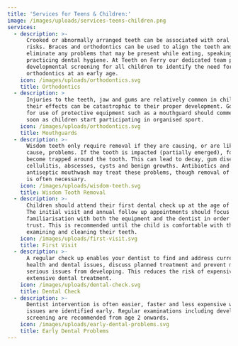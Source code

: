 ```yaml
---
title: 'Services for Teens & Children:'
image: /images/uploads/services-teens-children.png
services:
  - description: >-
      Crooked or abnormally arranged teeth can be associated with oral health
      risks. Braces and orthodontics can be used to align the teeth and
      eliminate any problems that may be present while eating, speaking or
      practicing dental hygiene. At Teeth on Ferry our dedicated team provides
      developmental screening for all children to identify the need for
      orthodontics at an early age. 
    icon: /images/uploads/orthodontics.svg
    title: Orthodontics
  - description: >
      Injuries to the teeth, jaw and gums are relatively common in children and
      their effects can be catastrophic to their proper development. Good habits
      for use of protective equipment such as a mouthguard should commence as
      soon as children start participating in organised sport. 
    icon: /images/uploads/orthodontics.svg
    title: Mouthguards
  - description: >-
      Wisdom teeth only require removal if they are causing, or are likely to
      cause, problems. If the tooth is impacted (partially emerged), food may
      become trapped around the tooth. This can lead to decay, gum disease,
      cellulitis, abscesses, cysts and benign growths. Antibiotics and
      antiseptic mouthwash may treat these problems, though removal of the tooth
      is often necessary. 
    icon: /images/uploads/wisdom-teeth.svg
    title: Wisdom Tooth Removal
  - description: >-
      Children should attend their first dental check up at the age of 2 years.
      The initial visit and annual follow up appointments should focus on
      familiarisation with both the equipment and the dentist in order to build
      trust. This is recommended until the child is comfortable with the dentist
      examining and cleaning their teeth.
    icon: /images/uploads/first-visit.svg
    title: First Visit
  - description: >-
      A regular check up enables your dentist to find and address current oral
      health and dental issues, discuss planned treatment and prevent more
      serious issues from developing. This reduces the risk of expensive or
      extensive dental treatment.
    icon: /images/uploads/dental-check.svg
    title: Dental Check
  - description: >-
      Dentist intervention is often easier, faster and less expensive when
      issues are identified early. Regular examinations including developmental
      screening are recommended from age 2 onwards.
    icon: /images/uploads/early-dental-problems.svg
    title: Early Dental Problems
---
```


